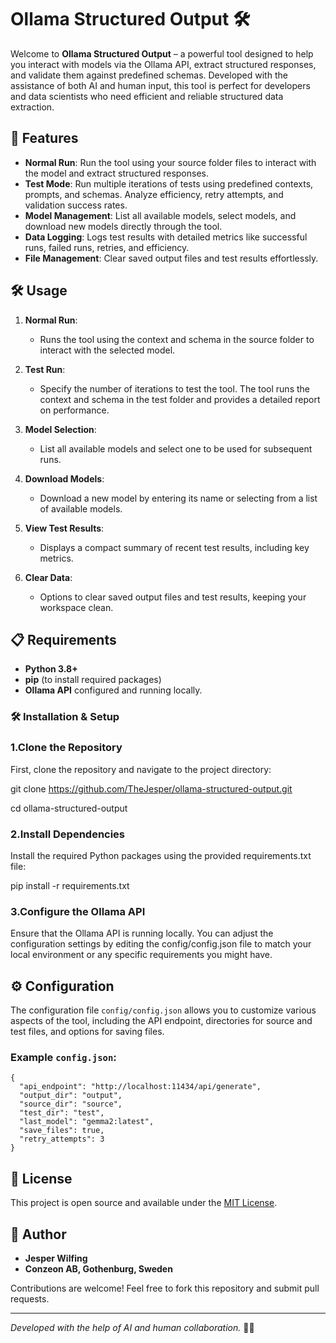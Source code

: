 
# Ollama Structured Output 🛠️

Welcome to **Ollama Structured Output** – a powerful tool designed to help you interact with models via the Ollama API, extract structured responses, and validate them against predefined schemas. Developed with the assistance of both AI and human input, this tool is perfect for developers and data scientists who need efficient and reliable structured data extraction.

## 🚀 Features

- **Normal Run**: Run the tool using your source folder files to interact with the model and extract structured responses.
- **Test Mode**: Run multiple iterations of tests using predefined contexts, prompts, and schemas. Analyze efficiency, retry attempts, and validation success rates.
- **Model Management**: List all available models, select models, and download new models directly through the tool.
- **Data Logging**: Logs test results with detailed metrics like successful runs, failed runs, retries, and efficiency.
- **File Management**: Clear saved output files and test results effortlessly.

## 🛠️ Usage

1. **Normal Run**: 
   - Runs the tool using the context and schema in the source folder to interact with the selected model.

2. **Test Run**: 
   - Specify the number of iterations to test the tool. The tool runs the context and schema in the test folder and provides a detailed report on performance.

3. **Model Selection**: 
   - List all available models and select one to be used for subsequent runs.

4. **Download Models**: 
   - Download a new model by entering its name or selecting from a list of available models.

5. **View Test Results**: 
   - Displays a compact summary of recent test results, including key metrics.

6. **Clear Data**: 
   - Options to clear saved output files and test results, keeping your workspace clean.

## 📋 Requirements

- **Python 3.8+**
- **pip** (to install required packages)
- **Ollama API** configured and running locally.

### 🛠️ Installation & Setup

### 1.Clone the Repository

First, clone the repository and navigate to the project directory:

git clone https://github.com/TheJesper/ollama-structured-output.git

cd ollama-structured-output

### 2.Install Dependencies

Install the required Python packages using the provided requirements.txt file:

pip install -r requirements.txt

### 3.Configure the Ollama API

Ensure that the Ollama API is running locally. You can adjust the configuration settings by editing the config/config.json file to match your local environment or any specific requirements you might have.

## ⚙️ Configuration

The configuration file `config/config.json` allows you to customize various aspects of the tool, including the API endpoint, directories for source and test files, and options for saving files. 

### Example `config.json`:

```
{
  "api_endpoint": "http://localhost:11434/api/generate",
  "output_dir": "output",
  "source_dir": "source",
  "test_dir": "test",
  "last_model": "gemma2:latest",
  "save_files": true,
  "retry_attempts": 3
}
```

## 📝 License

This project is open source and available under the [MIT License](LICENSE).

## 👤 Author

- **Jesper Wilfing**
- **Conzeon AB, Gothenburg, Sweden**

Contributions are welcome! Feel free to fork this repository and submit pull requests.

---

*Developed with the help of AI and human collaboration.* 🤖🤝
